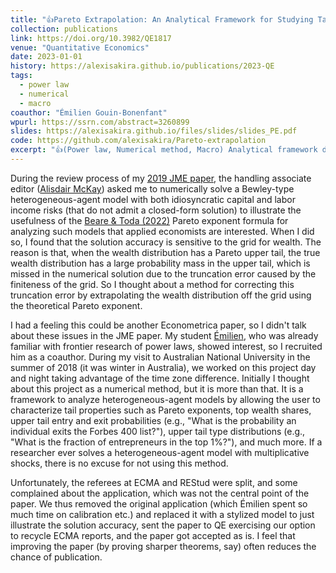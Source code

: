 ```yaml
---
title: "👍Pareto Extrapolation: An Analytical Framework for Studying Tail Inequality"
collection: publications
link: https://doi.org/10.3982/QE1817
venue: "Quantitative Economics"
date: 2023-01-01
history: https://alexisakira.github.io/publications/2023-QE
tags:
  - power law
  - numerical
  - macro
coauthor: "Émilien Gouin-Bonenfant"
wpurl: https://ssrn.com/abstract=3260899
slides: https://alexisakira.github.io/files/slides/slides_PE.pdf
code: https://github.com/alexisakira/Pareto-extrapolation
excerpt: "👍(Power law, Numerical method, Macro) Analytical framework designed to solve and analyze heterogeneous-agent models that endogenously generate fat-tailed wealth distributions."
---
```


During the review process of my [2019 JME paper](https://doi.org/10.1016/j.jmoneco.2018.09.006), the handling associate editor ([Alisdair McKay](https://alisdairmckay.com/)) asked me to numerically solve a Bewley-type heterogeneous-agent model with both idiosyncratic capital and labor income risks (that do not admit a closed-form solution) to illustrate the usefulness of the [Beare & Toda (2022)](https://dx.doi.org/10.3982/ECTA17984) Pareto exponent formula for analyzing such models that applied economists are interested. When I did so, I found that the solution accuracy is sensitive to the grid for wealth. The reason is that, when the wealth distribution has a Pareto upper tail, the true wealth distribution has a large probability mass in the upper tail, which is missed in the numerical solution due to the truncation error caused by the finiteness of the grid. So I thought about a method for correcting this truncation error by extrapolating the wealth distribution off the grid using the theoretical Pareto exponent.

I had a feeling this could be another Econometrica paper, so I didn't talk about these issues in the JME paper. My student [Émilien](https://sites.google.com/view/emilien/home), who was already familiar with frontier research of power laws, showed interest, so I recruited him as a coauthor. During my visit to Australian National University in the summer of 2018 (it was winter in Australia), we worked on this project day and night taking advantage of the time zone difference. Initially I thought about this project as a numerical method, but it is more than that. It is a framework to analyze heterogeneous-agent models by allowing the user to characterize tail properties such as Pareto exponents, top wealth shares, upper tail entry and exit probabilities (e.g., "What is the probability an individual exits the Forbes 400 list?"), upper tail type distributions (e.g., "What is the fraction of entrepreneurs in the top 1%?"), and much more. If a researcher ever solves a heterogeneous-agent model with multiplicative shocks, there is no excuse for not using this method.

Unfortunately, the referees at ECMA and REStud were split, and some complained about the application, which was not the central point of the paper. We thus removed the original application (which Émilien spent so much time on calibration etc.) and replaced it with a stylized model to just illustrate the solution accuracy, sent the paper to QE exercising our option to recycle ECMA reports, and the paper got accepted as is. I feel that improving the paper (by proving sharper theorems, say) often reduces the chance of publication.